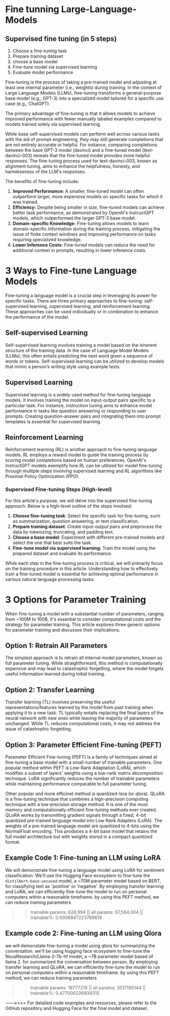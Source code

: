 # Fine tunning Large-Language-Models

## Supervised fine tuning (in 5 steps)
1. Choose a fine-tuning task
2. Prepare training dataset
3. choose a base model
4. Fine-tune model via supervised learning
5. Evaluate model performance

   
Fine-tuning is the process of taking a pre-trained model and adjusting at least one internal parameter (i.e., weights) during training. In the context of Large Language Models (LLMs), fine-tuning transforms a general-purpose base model (e.g., GPT-3) into a specialized model tailored for a specific use case (e.g., ChatGPT).

The primary advantage of fine-tuning is that it allows models to achieve improved performance with fewer manually labeled examples compared to models trained solely via supervised learning.

While base self-supervised models can perform well across various tasks with the aid of prompt engineering, they may still generate completions that are not entirely accurate or helpful. For instance, comparing completions between the base GPT-3 model (davinci) and a fine-tuned model (text-davinci-003) reveals that the fine-tuned model provides more helpful responses. The fine-tuning process used for text-davinci-003, known as alignment tuning, aims to enhance the helpfulness, honesty, and harmlessness of the LLM's responses.

The benefits of fine-tuning include:

1. **Improved Performance:** A smaller, fine-tuned model can often outperform larger, more expensive models on specific tasks for which it was trained.
2. **Efficiency:** Despite being smaller in size, fine-tuned models can achieve better task performance, as demonstrated by OpenAI's InstructGPT models, which outperformed the larger GPT-3 base model.
3. **Domain-specific Knowledge:** Fine-tuning allows models to learn domain-specific information during the training process, mitigating the issue of finite context windows and improving performance on tasks requiring specialized knowledge.
4. **Lower Inference Costs:** Fine-tuned models can reduce the need for additional context in prompts, resulting in lower inference costs.

# 3 Ways to Fine-tune Language Models

Fine-tuning a language model is a crucial step in leveraging its power for specific tasks. There are three primary approaches to fine-tuning: self-supervised learning, supervised learning, and reinforcement learning. These approaches can be used individually or in combination to enhance the performance of the model.

## Self-supervised Learning

Self-supervised learning involves training a model based on the inherent structure of the training data. In the case of Language Model Models (LLMs), this often entails predicting the next word given a sequence of words or tokens. Self-supervised learning can be utilized to develop models that mimic a person’s writing style using example texts.

## Supervised Learning

Supervised learning is a widely used method for fine-tuning language models. It involves training the model on input-output pairs specific to a particular task. For instance, instruction tuning aims to enhance model performance in tasks like question answering or responding to user prompts. Creating question-answer pairs and integrating them into prompt templates is essential for supervised learning.

## Reinforcement Learning

Reinforcement learning (RL) is another approach to fine-tuning language models. RL employs a reward model to guide the training process by scoring model completions based on human preferences. OpenAI's InstructGPT models exemplify how RL can be utilized for model fine-tuning through multiple steps involving supervised learning and RL algorithms like Proximal Policy Optimization (PPO).

### Supervised Fine-tuning Steps (High-level)

For this article's purpose, we will delve into the supervised fine-tuning approach. Below is a high-level outline of the steps involved:

1. **Choose fine-tuning task**: Select the specific task for fine-tuning, such as summarization, question answering, or text classification.
2. **Prepare training dataset**: Create input-output pairs and preprocess the data by tokenizing, truncating, and padding text.
3. **Choose a base model**: Experiment with different pre-trained models and select the one that best suits the task.
4. **Fine-tune model via supervised learning**: Train the model using the prepared dataset and evaluate its performance.

While each step in the fine-tuning process is critical, we will primarily focus on the training procedure in this article. Understanding how to effectively train a fine-tuned model is essential for achieving optimal performance in various natural language processing tasks.

# 3 Options for Parameter Training

When fine-tuning a model with a substantial number of parameters, ranging from ~100M to 100B, it's essential to consider computational costs and the strategy for parameter training. This article explores three generic options for parameter training and discusses their implications.

## Option 1: Retrain All Parameters

The simplest approach is to retrain all internal model parameters, known as full parameter tuning. While straightforward, this method is computationally expensive and may lead to catastrophic forgetting, where the model forgets useful information learned during initial training.

## Option 2: Transfer Learning

Transfer learning (TL) involves preserving the useful representations/features learned by the model from past training when applying it to a new task. TL typically entails replacing the final layers of the neural network with new ones while leaving the majority of parameters unchanged. While TL reduces computational costs, it may not address the issue of catastrophic forgetting.

## Option 3: Parameter Efficient Fine-tuning (PEFT)

Parameter Efficient Fine-tuning (PEFT) is a family of techniques aimed at fine-tuning a base model with a small number of trainable parameters. One popular method within PEFT is Low-Rank Adaptation (LoRA), which modifies a subset of layers' weights using a low-rank matrix decomposition technique. LoRA significantly reduces the number of trainable parameters while maintaining performance comparable to full parameter tuning.

Other popular and more efficinet method is quantized-lora (or qlora). QLoRA is a fine-tuning technique that combines a high-precision computing technique with a low-precision storage method. It is one of the most memory and computationally efficient fine-tuning methods ever created. QLoRA works by transmitting gradient signals through a fixed, 4-bit quantized pre-trained language model into Low Rank Adapters (LoRA). The weights of a pre-trained language model are quantized to 4-bits using the NormalFloat encoding. This produces a 4-bit base model that retains the full model architecture but with weights stored in a compact quantized format.

## Example Code 1: Fine-tuning an LLM using LoRA

We will demonstrate fine-tuning a language model using LoRA for sentiment classification. We'll use the Hugging Face ecosystem to fine-tune the `distilbert-base-uncased` model, a ~70M parameter model based on BERT, for classifying text as 'positive' or 'negative'. By employing transfer learning and LoRA, we can efficiently fine-tune the model to run on personal computers within a reasonable timeframe.
by using this PEFT method, we can reduce training parameters 
>> trainable params: 628,994 || all params: 67,584,004 || trainable%: 0.9306847223789819

## Example code 2: Fine-tuning an LLM using Qlora

we will demonstate fine-tuning a model using qlora for summarizing the conversation. we'll be using hugging face ecosystem to fine-tune the NousResearch/Llama-2-7b-hf model, a ~7B parameter model based of llama 2. for summarized the conversation between person. By employing transfer learning and QLoRA, we can efficiently fine-tune the model to run on personal computers within a reasonable timeframe.
by using this PEFT method, we can reduce training parameters 
>> trainable params: 16777216 || all params: 3517190144 || trainable%: 0.477006226934315

   
--->>>> For detailed code examples and resources, please refer to the GitHub repository and Hugging Face for the final model and dataset.
